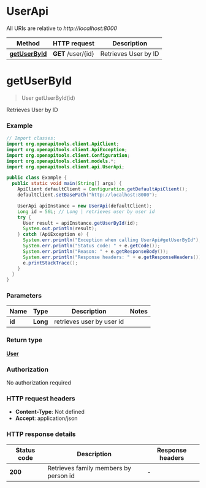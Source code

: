 # UserApi

All URIs are relative to *http://localhost:8000*

Method | HTTP request | Description
------------- | ------------- | -------------
[**getUserById**](UserApi.md#getUserById) | **GET** /user/{id} | Retrieves User by ID


<a name="getUserById"></a>
# **getUserById**
> User getUserById(id)

Retrieves User by ID

### Example
```java
// Import classes:
import org.openapitools.client.ApiClient;
import org.openapitools.client.ApiException;
import org.openapitools.client.Configuration;
import org.openapitools.client.models.*;
import org.openapitools.client.api.UserApi;

public class Example {
  public static void main(String[] args) {
    ApiClient defaultClient = Configuration.getDefaultApiClient();
    defaultClient.setBasePath("http://localhost:8000");

    UserApi apiInstance = new UserApi(defaultClient);
    Long id = 56L; // Long | retrieves user by user id
    try {
      User result = apiInstance.getUserById(id);
      System.out.println(result);
    } catch (ApiException e) {
      System.err.println("Exception when calling UserApi#getUserById");
      System.err.println("Status code: " + e.getCode());
      System.err.println("Reason: " + e.getResponseBody());
      System.err.println("Response headers: " + e.getResponseHeaders());
      e.printStackTrace();
    }
  }
}
```

### Parameters

Name | Type | Description  | Notes
------------- | ------------- | ------------- | -------------
 **id** | **Long**| retrieves user by user id |

### Return type

[**User**](User.md)

### Authorization

No authorization required

### HTTP request headers

 - **Content-Type**: Not defined
 - **Accept**: application/json

### HTTP response details
| Status code | Description | Response headers |
|-------------|-------------|------------------|
**200** | Retrieves family members by person id |  -  |

